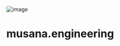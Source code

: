 ![image](https://github.com/musana-engineering/musana.engineering.github.io/assets/151420844/799ea5f7-9711-46e4-8845-e48cc8286dc1)

# musana.engineering

